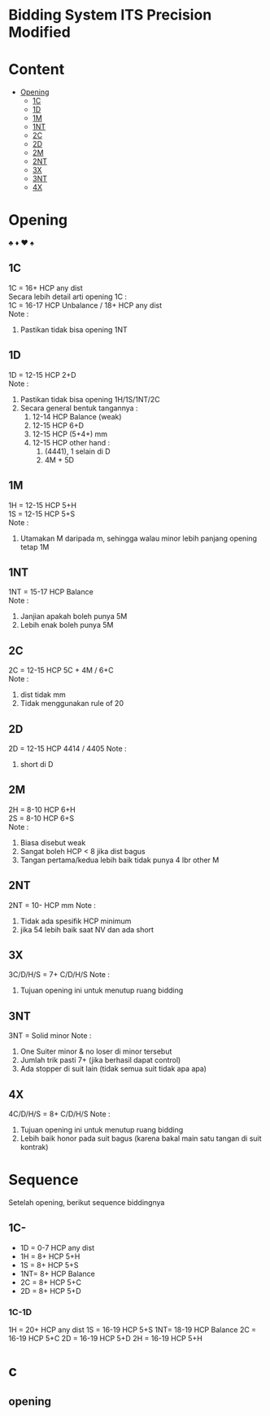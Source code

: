 # Bidding System ITS Precision Modified #

# Content
- [Opening](#opening)
    - [1C](#1c)
    - [1D](#1d)
    - [1M](#1m)
    - [1NT](#1nt)
    - [2C](#2c)
    - [2D](#2d)
    - [2M](#2m)
    - [2NT](#2nt)
    - [3X](#3x)
    - [3NT](#3nt)
    - [4X](#4x)

# Opening
♣ ♦ ♥ ♠ 

## 1C
1C = 16+ HCP any dist <br>
Secara lebih detail arti opening 1C : <br>
1C = 16-17 HCP Unbalance / 18+ HCP any dist <br>
Note :
1. Pastikan tidak bisa opening 1NT

## 1D
1D = 12-15 HCP 2+D <br>
Note :
1. Pastikan tidak bisa opening 1H/1S/1NT/2C
2. Secara general bentuk tangannya :
    1. 12-14 HCP Balance (weak)
    2. 12-15 HCP 6+D
    3. 12-15 HCP (5+4+) mm
    4. 12-15 HCP other hand :
        1. (4441), 1 selain di D
        2. 4M + 5D

## 1M
1H = 12-15 HCP 5+H <br>
1S = 12-15 HCP 5+S <br>
Note :
1. Utamakan M daripada m, sehingga walau minor lebih panjang opening tetap 1M

## 1NT
1NT = 15-17 HCP Balance <br>
Note :
1. Janjian apakah boleh punya 5M
2. Lebih enak boleh punya 5M

## 2C
2C = 12-15 HCP 5C + 4M / 6+C <br>
Note : 
1. dist tidak mm
2. Tidak menggunakan rule of 20

## 2D
2D = 12-15 HCP 4414 / 4405
Note :
1. short di D

## 2M
2H = 8-10 HCP 6+H <br>
2S = 8-10 HCP 6+S <br>
Note :
1. Biasa disebut weak
2. Sangat boleh HCP < 8 jika dist bagus
3. Tangan pertama/kedua lebih baik tidak punya 4 lbr other M

## 2NT
2NT = 10- HCP mm
Note :
1. Tidak ada spesifik HCP minimum
2. jika 54 lebih baik saat NV dan ada short

## 3X
3C/D/H/S = 7+ C/D/H/S
Note :
1. Tujuan opening ini untuk menutup ruang bidding

## 3NT
3NT = Solid minor
Note :
1. One Suiter minor & no loser di minor tersebut
2. Jumlah trik pasti 7+ (jika berhasil dapat control)
3. Ada stopper di suit lain (tidak semua suit tidak apa apa)

## 4X
4C/D/H/S = 8+ C/D/H/S
Note :
1. Tujuan opening ini untuk menutup ruang bidding
2. Lebih baik honor pada suit bagus (karena bakal main satu tangan di suit kontrak)

# Sequence
Setelah opening, berikut sequence biddingnya
## 1C-
- 1D = 0-7 HCP any dist
- 1H = 8+ HCP 5+H
- 1S = 8+ HCP 5+S
- 1NT= 8+ HCP Balance
- 2C = 8+ HCP 5+C
- 2D = 8+ HCP 5+D

### 1C-1D
1H = 20+ HCP any dist
1S = 16-19 HCP 5+S
1NT= 18-19 HCP Balance
2C = 16-19 HCP 5+C
2D = 16-19 HCP 5+D
2H = 16-19 HCP 5+H


















# c


## opening